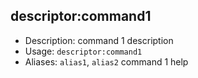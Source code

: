 descriptor:command1
-------------------
* Description: command 1 description
* Usage: `descriptor:command1`
* Aliases: `alias1`, `alias2`
command 1 help

